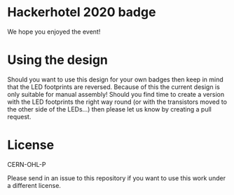 # Hackerhotel 2020 badge
We hope you enjoyed the event!

# Using the design
Should you want to use this design for your own badges then keep in mind that the LED footprints are reversed. Because of this the current design is only suitable for manual assembly! Should you find time to create a version with the LED footprints the right way round (or with the transistors moved to the other side of the LEDs...) then please let us know by creating a pull request.

# License
CERN-OHL-P

Please send in an issue to this repository if you want to use this work under a different license.
